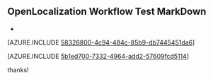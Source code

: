 ## OpenLocalization Workflow Test MarkDown
* 

[AZURE.INCLUDE [58326800-4c94-484c-85b9-db7445451da6](calleeMd1.md)]



[AZURE.INCLUDE [5b1ed700-7332-4964-add2-57609fcd5114](calleeMd2.md)]

 
thanks!
